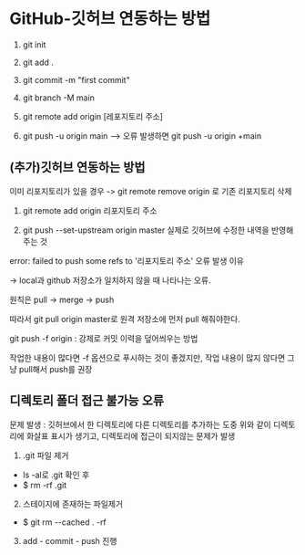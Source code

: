 # GitHub-깃허브 연동하는 방법

1. git init

2. git add .

3. git commit -m "first commit"

4. git branch -M main

5. git remote add origin [레포지토리 주소]

6. git push -u origin main --> 오류 발생하면 git push -u origin +main 

## (추가)깃허브 연동하는 방법 

이미 리포지토리가 있을 경우 -> git remote remove origin 로 기존 리포지토리 삭제 

1. git remote add origin 리포지토리 주소 

2. git push --set-upstream origin master 실제로 깃허브에 수정한 내역을 반영해주는 것 

error: failed to push some refs to '리포지토리 주소' 오류 발생 이유 

-> local과 github 저장소가 일치하지 않을 때 나타나는 오류. 
 
원칙은 pull -> merge -> push

따라서 git pull origin master로 원격 저장소에 먼저 pull 해줘야한다.

git push -f origin : 강제로 커밋 이력을 덮어씌우는 방법 

작업한 내용이 많다면 -f 옵션으로 푸시하는 것이 좋겠지만, 작업 내용이 많지 않다면 그냥 pull해서 push를 권장 

## 디렉토리 폴더 접근 불가능 오류 

문제 발생 : 깃허브에서 한 디렉토리에 다른 디렉토리를 추가하는 도중 위와 같이 디렉토리에 화살표 표시가 생기고, 디렉토리에 접근이 되지않는 문제가 발생

1. .git 파일 제거
- ls -al로 .git 확인 후
- $ rm -rf .git

2. 스테이지에 존재하는 파일제거
- $ git rm --cached . -rf

3. add - commit - push 진행 




